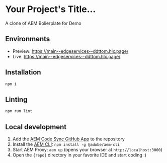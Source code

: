 # Your Project's Title...
A clone of AEM Bolierplate for Demo

## Environments
- Preview: https://main--edgeservices--ddttom.hlx.page/
- Live: https://main--edgeservices--ddttom.hlx.page/

## Installation

```sh
npm i
```

## Linting

```sh
npm run lint
```

## Local development

1. Add the [AEM Code Sync GitHub App](https://github.com/apps/aem-code-sync) to the repository
2. Install the [AEM CLI](https://github.com/adobe/aem-cli): `npm install -g @adobe/aem-cli`
3. Start AEM Proxy: `aem up` (opens your browser at `http://localhost:3000`)
4. Open the `{repo}` directory in your favorite IDE and start coding :)
